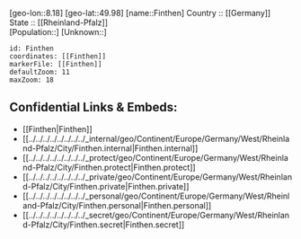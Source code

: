 ﻿---
location: [49.98,8.18] 
mapzoom: [7,12] 
mapmarker: city 
type: City
tags:
- geo/City


SpocWebEntityId: 30173
isDeleted: false
confidential: public

---
[geo-lon::8.18] 
[geo-lat::49.98] 
[name::Finthen] 
Country :: [[Germany]]  
State :: [[Rheinland-Pfalz]]  
[Population::] 
[Unknown::] 


```leaflet
id: Finthen
coordinates: [[Finthen]] 
markerFile: [[Finthen]] 
defaultZoom: 11 
maxZoom: 18
```


## Confidential Links & Embeds: 
- [[Finthen|Finthen]]  
- [[../../../../../../../../_internal/geo/Continent/Europe/Germany/West/Rheinland-Pfalz/City/Finthen.internal|Finthen.internal]] 
- [[../../../../../../../../_protect/geo/Continent/Europe/Germany/West/Rheinland-Pfalz/City/Finthen.protect|Finthen.protect]] 
- [[../../../../../../../../_private/geo/Continent/Europe/Germany/West/Rheinland-Pfalz/City/Finthen.private|Finthen.private]] 
- [[../../../../../../../../_personal/geo/Continent/Europe/Germany/West/Rheinland-Pfalz/City/Finthen.personal|Finthen.personal]] 
- [[../../../../../../../../_secret/geo/Continent/Europe/Germany/West/Rheinland-Pfalz/City/Finthen.secret|Finthen.secret]] 
